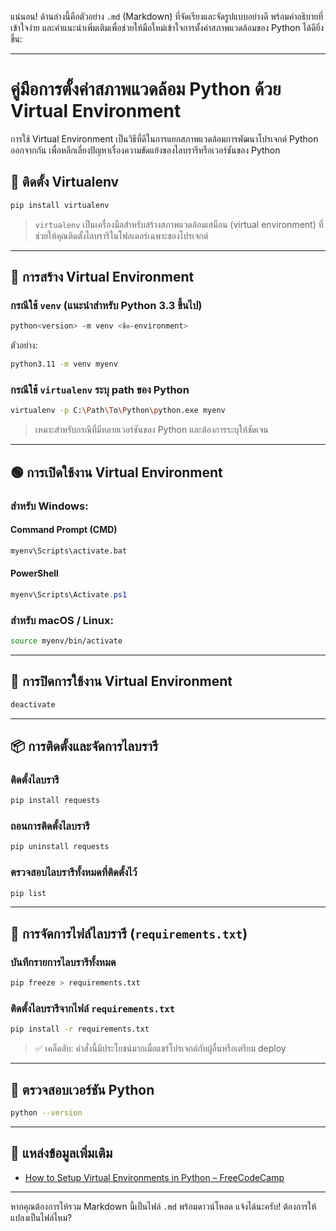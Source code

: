 แน่นอน! ด้านล่างนี้คือตัวอย่าง `.md` (Markdown) ที่จัดเรียงและจัดรูปแบบอย่างดี พร้อมคำอธิบายที่เข้าใจง่าย และคำแนะนำเพิ่มเติมเพื่อช่วยให้มือใหม่เข้าใจการตั้งค่าสภาพแวดล้อมของ Python ได้ดียิ่งขึ้น:

---

# คู่มือการตั้งค่าสภาพแวดล้อม Python ด้วย Virtual Environment

การใช้ Virtual Environment เป็นวิธีที่ดีในการแยกสภาพแวดล้อมการพัฒนาโปรเจกต์ Python ออกจากกัน เพื่อหลีกเลี่ยงปัญหาเรื่องความขัดแย้งของไลบรารีหรือเวอร์ชันของ Python

## 🔧 ติดตั้ง Virtualenv

```bash
pip install virtualenv
```

> `virtualenv` เป็นเครื่องมือสำหรับสร้างสภาพแวดล้อมเสมือน (virtual environment) ที่ช่วยให้คุณติดตั้งไลบรารีในโฟลเดอร์เฉพาะของโปรเจกต์

---

## 🚀 การสร้าง Virtual Environment

### กรณีใช้ `venv` (แนะนำสำหรับ Python 3.3 ขึ้นไป)

```bash
python<version> -m venv <ชื่อ-environment>
```

ตัวอย่าง:
```bash
python3.11 -m venv myenv
```

### กรณีใช้ `virtualenv` ระบุ path ของ Python

```bash
virtualenv -p C:\Path\To\Python\python.exe myenv
```

> เหมาะสำหรับกรณีที่มีหลายเวอร์ชันของ Python และต้องการระบุให้ชัดเจน

---

## 🟢 การเปิดใช้งาน Virtual Environment

### สำหรับ Windows:

#### Command Prompt (CMD)
```bash
myenv\Scripts\activate.bat
```

#### PowerShell
```powershell
myenv\Scripts\Activate.ps1
```

### สำหรับ macOS / Linux:
```bash
source myenv/bin/activate
```

---

## 🔴 การปิดการใช้งาน Virtual Environment

```bash
deactivate
```

---

## 📦 การติดตั้งและจัดการไลบรารี

### ติดตั้งไลบรารี

```bash
pip install requests
```

### ถอนการติดตั้งไลบรารี

```bash
pip uninstall requests
```

### ตรวจสอบไลบรารีทั้งหมดที่ติดตั้งไว้

```bash
pip list
```

---

## 📄 การจัดการไฟล์ไลบรารี (`requirements.txt`)

### บันทึกรายการไลบรารีทั้งหมด

```bash
pip freeze > requirements.txt
```

### ติดตั้งไลบรารีจากไฟล์ `requirements.txt`

```bash
pip install -r requirements.txt
```

> ✅ เคล็ดลับ: คำสั่งนี้มีประโยชน์มากเมื่อแชร์โปรเจกต์กับผู้อื่นหรือเตรียม deploy

---

## 🧐 ตรวจสอบเวอร์ชัน Python

```bash
python --version
```

---

## 🔗 แหล่งข้อมูลเพิ่มเติม

- [How to Setup Virtual Environments in Python – FreeCodeCamp](https://www.freecodecamp.org/news/how-to-setup-virtual-environments-in-python/)

---

หากคุณต้องการให้รวม Markdown นี้เป็นไฟล์ `.md` พร้อมดาวน์โหลด แจ้งได้นะครับ! ต้องการให้แปลงเป็นไฟล์ไหม?